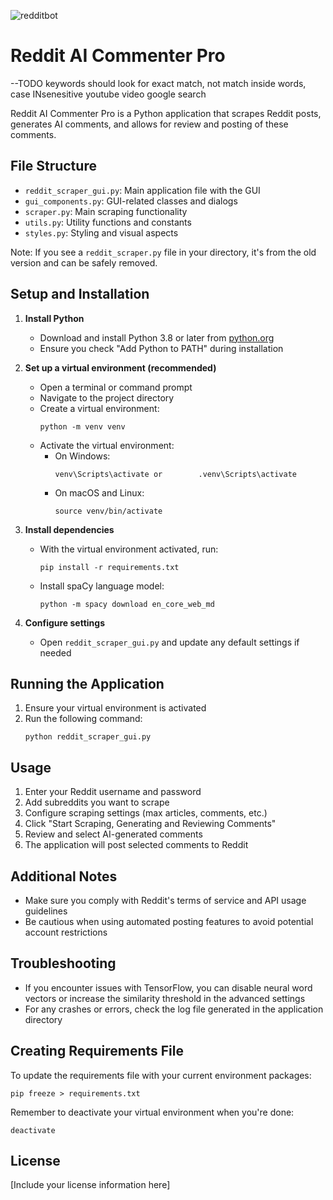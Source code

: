 ![redditbot](https://github.com/user-attachments/assets/662a75ab-c373-44b3-93f8-bf9cd4e7afbe)
# Reddit AI Commenter Pro


--TODO
keywords should look for exact match, not match inside words, case INsenesitive
youtube video
google search



Reddit AI Commenter Pro is a Python application that scrapes Reddit posts, generates AI comments, and allows for review and posting of these comments.

## File Structure

- `reddit_scraper_gui.py`: Main application file with the GUI
- `gui_components.py`: GUI-related classes and dialogs
- `scraper.py`: Main scraping functionality
- `utils.py`: Utility functions and constants
- `styles.py`: Styling and visual aspects

Note: If you see a `reddit_scraper.py` file in your directory, it's from the old version and can be safely removed.

## Setup and Installation

1. **Install Python**
   - Download and install Python 3.8 or later from [python.org](https://www.python.org/downloads/)
   - Ensure you check "Add Python to PATH" during installation

2. **Set up a virtual environment (recommended)**
   - Open a terminal or command prompt
   - Navigate to the project directory
   - Create a virtual environment:
     ```
     python -m venv venv
     ```
   - Activate the virtual environment:
     - On Windows:
       ```
       venv\Scripts\activate or        .venv\Scripts\activate

       ```
     - On macOS and Linux:
       ```
       source venv/bin/activate
       ```

3. **Install dependencies**
   - With the virtual environment activated, run:
     ```
     pip install -r requirements.txt
     ```
   - Install spaCy language model:
     ```
     python -m spacy download en_core_web_md
     ```

4. **Configure settings**
   - Open `reddit_scraper_gui.py` and update any default settings if needed

## Running the Application

1. Ensure your virtual environment is activated
2. Run the following command:
   ```
   python reddit_scraper_gui.py
   ```

## Usage

1. Enter your Reddit username and password
2. Add subreddits you want to scrape
3. Configure scraping settings (max articles, comments, etc.)
4. Click "Start Scraping, Generating and Reviewing Comments"
5. Review and select AI-generated comments
6. The application will post selected comments to Reddit

## Additional Notes

- Make sure you comply with Reddit's terms of service and API usage guidelines
- Be cautious when using automated posting features to avoid potential account restrictions

## Troubleshooting

- If you encounter issues with TensorFlow, you can disable neural word vectors or increase the similarity threshold in the advanced settings
- For any crashes or errors, check the log file generated in the application directory

## Creating Requirements File

To update the requirements file with your current environment packages:

```
pip freeze > requirements.txt
```

Remember to deactivate your virtual environment when you're done:
```
deactivate
```

## License

[Include your license information here]
